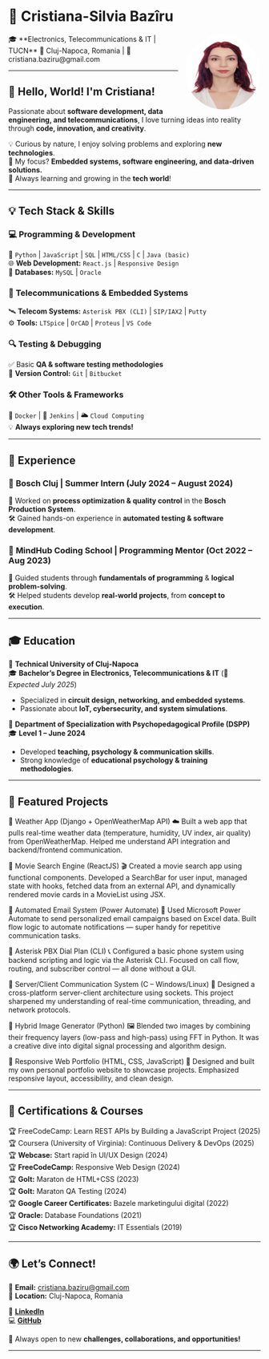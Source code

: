 # 🚀 **Cristiana-Silvia Bazîru**  
<img src="profile.jpeg" align="right" width="150" height="150" style="border-radius: 50%; margin-left: 15px;" />
🎓 **Electronics, Telecommunications & IT | TUCN**  
📍 Cluj-Napoca, Romania | 📧 cristiana.baziru@gmail.com  

---

## 👋 **Hello, World! I'm Cristiana!**  
Passionate about **software development, data engineering, and telecommunications**, I love turning ideas into reality through **code, innovation, and creativity**.  

💡 Curious by nature, I enjoy solving problems and exploring **new technologies**.  
🎯 My focus? **Embedded systems, software engineering, and data-driven solutions.**  
🌱 Always learning and growing in the **tech world**!  

---

## **💡 Tech Stack & Skills**  

### 💻 **Programming & Development**  
🚀 `Python` | `JavaScript` | `SQL` | `HTML/CSS` | `C` | `Java (basic)`  
🌐 **Web Development:** `React.js` | `Responsive Design`  
📂 **Databases:** `MySQL` | `Oracle`  

### 📡 **Telecommunications & Embedded Systems**  
🛰️ **Telecom Systems:** `Asterisk PBX (CLI)` | `SIP/IAX2` | `Putty`  
⚙️ **Tools:** `LTSpice` | `OrCAD` | `Proteus` | `VS Code`  

### 🔍 **Testing & Debugging**  
✅ Basic **QA & software testing methodologies**  
🔗 **Version Control:** `Git` | `Bitbucket`  

### 🛠 **Other Tools & Frameworks**  
🐳 `Docker` | 🔧 `Jenkins` | 🌥️ `Cloud Computing`  
💡 **Always exploring new tech trends!**  

---

## 💼 **Experience**  

### 🔹 **Bosch Cluj | Summer Intern (July 2024 – August 2024)**  
📌 Worked on **process optimization & quality control** in the **Bosch Production System**.  
🛠️ Gained hands-on experience in **automated testing & software development**.  

### 🔹 **MindHub Coding School | Programming Mentor (Oct 2022 – Aug 2023)**  
🎯 Guided students through **fundamentals of programming** & **logical problem-solving**.  
🛠️ Helped students develop **real-world projects**, from **concept to execution**.  

---

## 🎓 **Education**  

📍 **Technical University of Cluj-Napoca**  
🎓 **Bachelor’s Degree in Electronics, Telecommunications & IT** (📅 *Expected July 2025*)  
- Specialized in **circuit design, networking, and embedded systems**.  
- Passionate about **IoT, cybersecurity, and system simulations**.  

📍 **Department of Specialization with Psychopedagogical Profile (DSPP)**  
🎓 **Level 1 – June 2024**  
- Developed **teaching, psychology & communication skills**.  
- Strong knowledge of **educational psychology & training methodologies**.  

---

## 🚀 **Featured Projects**  

🔹 Weather App (Django + OpenWeatherMap API)
☁️ Built a web app that pulls real-time weather data (temperature, humidity, UV index, air quality) from OpenWeatherMap. Helped me understand API integration and backend/frontend communication.

🔹 Movie Search Engine (ReactJS)
🎬 Created a movie search app using functional components. Developed a SearchBar for user input, managed state with hooks, fetched data from an external API, and dynamically rendered movie cards in a MovieList using JSX.

🔹 Automated Email System (Power Automate)
📧 Used Microsoft Power Automate to send personalized email campaigns based on Excel data. Built flow logic to automate notifications — super handy for repetitive communication tasks.

🔹 Asterisk PBX Dial Plan (CLI)
📞 Configured a basic phone system using backend scripting and logic via the Asterisk CLI. Focused on call flow, routing, and subscriber control — all done without a GUI.

🔹 Server/Client Communication System (C – Windows/Linux)
🔗 Designed a cross-platform server-client architecture using sockets. This project sharpened my understanding of real-time communication, threading, and network protocols.

🔹 Hybrid Image Generator (Python)
🖼 Blended two images by combining their frequency layers (low-pass and high-pass) using FFT in Python. It was a creative dive into digital signal processing and algorithm design.

🔹 Responsive Web Portfolio (HTML, CSS, JavaScript)
🎨 Designed and built my own personal portfolio website to showcase projects. Emphasized responsive layout, accessibility, and clean design.

---

## 📜 **Certifications & Courses**  

🏆 FreeCodeCamp: Learn REST APIs by Building a JavaScript Project (2025)
🏆 Coursera (University of Virginia): Continuous Delivery & DevOps (2025)
🏆 **Webcase:** Start rapid în UI/UX Design (2024)  
🏆 **FreeCodeCamp:** Responsive Web Design (2024)  
🏆 **GoIt:** Maraton de HTML+CSS (2023)  
🏆 **GoIt:** Maraton QA Testing (2024)  
🏆 **Google Career Certificates:** Bazele marketingului digital (2022)  
🏆 **Oracle:** Database Foundations (2021)  
🏆 **Cisco Networking Academy:** IT Essentials (2019)  

---

## 🌍 **Let’s Connect!**  

📧 **Email:** cristiana.baziru@gmail.com  
📍 **Location:** Cluj-Napoca, Romania  

🔗 **[LinkedIn](https://www.linkedin.com/in/cristiana-baziru-352aa824a/)**  
💻 **[GitHub](https://github.com/cristianasilviaB/)**  

🚀 Always open to new **challenges, collaborations, and opportunities!**  

---
